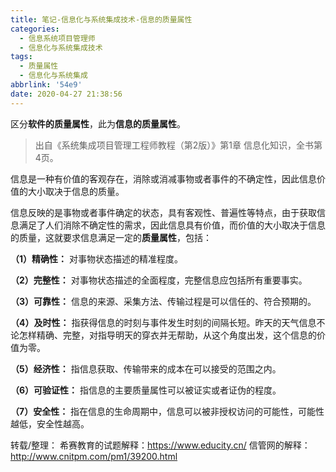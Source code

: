 ```yaml
---
title: 笔记-信息化与系统集成技术-信息的质量属性
categories:
  - 信息系统项目管理师
  - 信息化与系统集成技术
tags:
  - 质量属性
  - 信息化与系统集成
abbrlink: '54e9'
date: 2020-04-27 21:38:56
---
```


区分**软件的质量属性**，此为**信息的质量属性**。

> 出自《系统集成项目管理工程师教程（第2版）》第1章 信息化知识，全书第4页。

信息是一种有价值的客观存在，消除或消减事物或者事件的不确定性，因此信息价值的大小取决于信息的质量。
<!-- more -->

信息反映的是事物或者事件确定的状态，具有客观性、普遍性等特点，由于获取信息满足了人们消除不确定性的需求，因此信息具有价值，而价值的大小取决于信息的质量，这就要求信息满足一定的**质量属性**，包括：

**（1）精确性：**
对事物状态描述的精准程度。

**（2）完整性：**
对事物状态描述的全面程度，完整信息应包括所有重要事实。

**（3）可靠性：**
信息的来源、采集方法、传输过程是可以信任的、符合预期的。

**（4）及时性：**
指获得信息的时刻与事件发生时刻的间隔长短。昨天的天气信息不论怎样精确、完整，对指导明天的穿衣并无帮助，从这个角度出发，这个信息的价值为零。

**（5）经济性：**
指信息获取、传输带来的成本在可以接受的范围之内。

**（6）可验证性：**
指信息的主要质量属性可以被证实或者证伪的程度。

**（7）安全性：**
指在信息的生命周期中，信息可以被非授权访问的可能性，可能性越低，安全性越高。

转载/整理：
希赛教育的试题解释：<https://www.educity.cn/>
信管网的解释：<http://www.cnitpm.com/pm1/39200.html>
